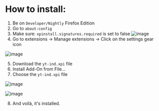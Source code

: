 # How to install:
1. Be on `Developer/Nightly` Firefox Edition
2. Go to `about:config`
3. Make sure: `xpinstall.signatures.required` is set to false ![image](https://github.com/jirafey/yt-invidious/assets/97115044/7cd7f197-ed45-4d48-8649-fb92313709f4)
4. Go to extensions -> Manage extensions -> Click on the settings gear icon

![image](https://github.com/jirafey/yt-invidious/assets/97115044/09523f73-9d46-473d-aee1-a54527304560)

5. Download the `yt-ind.xpi` file
6. Install Add-On from File... 
7. Choose the `yt-ind.xpi` file


![image](https://github.com/jirafey/yt-invidious/assets/97115044/5e4dcffa-de98-4d92-bee7-035229e8a71e)


![image](https://github.com/jirafey/yt-invidious/assets/97115044/3519b609-9498-4f6e-8e0e-d88913cd9e1d)


8. And voilà, it's installed.
